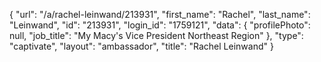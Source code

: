 {
    "url": "\/a\/rachel-leinwand\/213931",
    "first_name": "Rachel",
    "last_name": "Leinwand",
    "id": "213931",
    "login_id": "1759121",
    "data": {
        "profilePhoto": null,
        "job_title": "My Macy's Vice President Northeast Region"
    },
    "type": "captivate",
    "layout": "ambassador",
    "title": "Rachel Leinwand"
}
